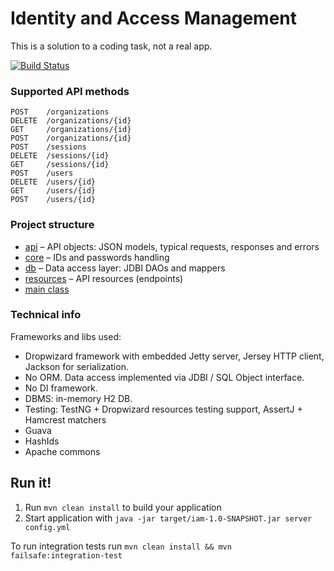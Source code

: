 # Identity and Access Management

This is a solution to a coding task, not a real app.

[![Build Status](https://travis-ci.org/iav0207/lt-iam.svg?branch=master)](https://travis-ci.org/iav0207/lt-iam)

### Supported API methods

```
POST    /organizations
DELETE  /organizations/{id}
GET     /organizations/{id}
POST    /organizations/{id}
POST    /sessions
DELETE  /sessions/{id}
GET     /sessions/{id}
POST    /users
DELETE  /users/{id}
GET     /users/{id}
POST    /users/{id}
```

### Project structure

* [api](/src/main/java/task/lt/api) – API objects: JSON models, typical requests, responses and errors
* [core](/src/main/java/task/lt/core) – IDs and passwords handling
* [db](/src/main/java/task/lt/db) – Data access layer: JDBI DAOs and mappers
* [resources](/src/main/java/task/lt/resources) – API resources (endpoints)
* [main class](/src/main/java/task/lt/IamApplication.java)

### Technical info

Frameworks and libs used:

* Dropwizard framework with embedded Jetty server, Jersey HTTP client, Jackson for serialization.
* No ORM. Data access implemented via JDBI / SQL Object interface.
* No DI framework.
* DBMS: in-memory H2 DB.
* Testing: TestNG + Dropwizard resources testing support, AssertJ + Hamcrest matchers
* Guava
* HashIds
* Apache commons

Run it!
---

1. Run `mvn clean install` to build your application
1. Start application with `java -jar target/iam-1.0-SNAPSHOT.jar server config.yml`

To run integration tests run `mvn clean install && mvn failsafe:integration-test`
